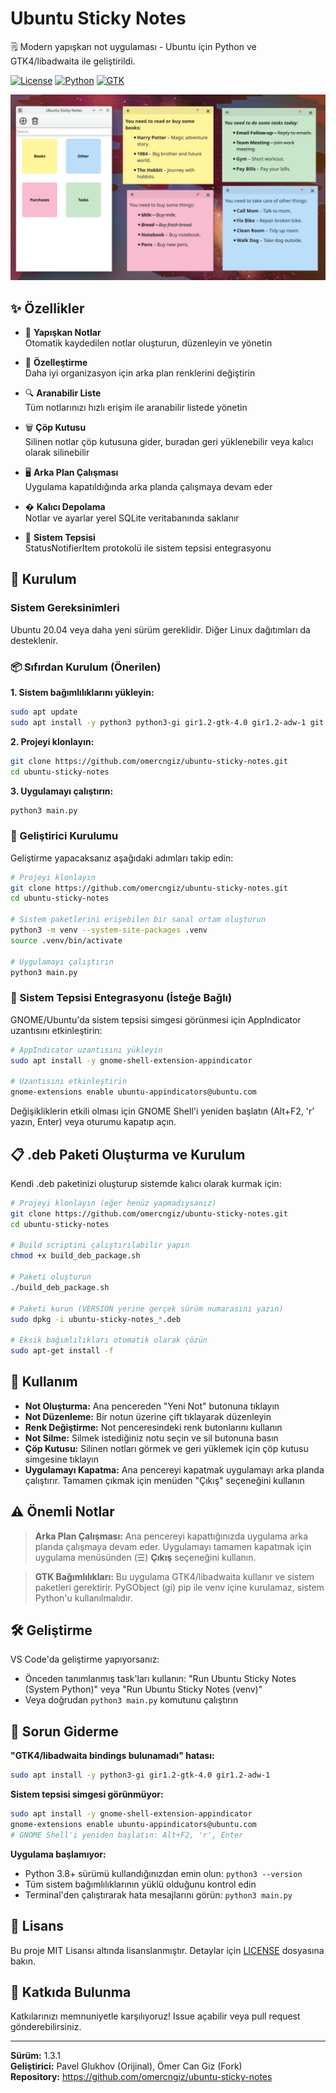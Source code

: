 # Ubuntu Sticky Notes

🗒️ Modern yapışkan not uygulaması - Ubuntu için Python ve GTK4/libadwaita ile geliştirildi.

[![License](https://img.shields.io/badge/License-MIT-blue.svg)](LICENSE)
[![Python](https://img.shields.io/badge/Python-3.8+-green.svg)](https://python.org)
[![GTK](https://img.shields.io/badge/GTK-4.0-purple.svg)](https://gtk.org)

![Uygulama Örneği](https://github.com/omercngiz/ubuntu-sticky-notes/blob/main/pic/example_1.3.0.png)

## ✨ Özellikler

- 📝 **Yapışkan Notlar**  
  Otomatik kaydedilen notlar oluşturun, düzenleyin ve yönetin

- 🎨 **Özelleştirme**  
  Daha iyi organizasyon için arka plan renklerini değiştirin

- 🔍 **Aranabilir Liste**  
  Tüm notlarınızı hızlı erişim ile aranabilir listede yönetin

- 🗑️ **Çöp Kutusu**  
  Silinen notlar çöp kutusuna gider, buradan geri yüklenebilir veya kalıcı olarak silinebilir

- 🖥️ **Arka Plan Çalışması**  
  Uygulama kapatıldığında arka planda çalışmaya devam eder

- � **Kalıcı Depolama**  
  Notlar ve ayarlar yerel SQLite veritabanında saklanır

- 🔔 **Sistem Tepsisi**  
  StatusNotifierItem protokolü ile sistem tepsisi entegrasyonu

## 🚀 Kurulum

### Sistem Gereksinimleri

Ubuntu 20.04 veya daha yeni sürüm gereklidir. Diğer Linux dağıtımları da desteklenir.

### 📦 Sıfırdan Kurulum (Önerilen)

**1. Sistem bağımlılıklarını yükleyin:**

```bash
sudo apt update
sudo apt install -y python3 python3-gi gir1.2-gtk-4.0 gir1.2-adw-1 git
```

**2. Projeyi klonlayın:**

```bash
git clone https://github.com/omercngiz/ubuntu-sticky-notes.git
cd ubuntu-sticky-notes
```

**3. Uygulamayı çalıştırın:**

```bash
python3 main.py
```

### 🔧 Geliştirici Kurulumu

Geliştirme yapacaksanız aşağıdaki adımları takip edin:

```bash
# Projeyi klonlayın
git clone https://github.com/omercngiz/ubuntu-sticky-notes.git
cd ubuntu-sticky-notes

# Sistem paketlerini erişebilen bir sanal ortam oluşturun
python3 -m venv --system-site-packages .venv
source .venv/bin/activate

# Uygulamayı çalıştırın
python3 main.py
```

### 📱 Sistem Tepsisi Entegrasyonu (İsteğe Bağlı)

GNOME/Ubuntu'da sistem tepsisi simgesi görünmesi için AppIndicator uzantısını etkinleştirin:

```bash
# AppIndicator uzantısını yükleyin
sudo apt install -y gnome-shell-extension-appindicator

# Uzantısını etkinleştirin
gnome-extensions enable ubuntu-appindicators@ubuntu.com
```

Değişikliklerin etkili olması için GNOME Shell'i yeniden başlatın (Alt+F2, 'r' yazın, Enter) veya oturumu kapatıp açın.

## 📋 .deb Paketi Oluşturma ve Kurulum

Kendi .deb paketinizi oluşturup sistemde kalıcı olarak kurmak için:

```bash
# Projeyi klonlayın (eğer henüz yapmadıysanız)
git clone https://github.com/omercngiz/ubuntu-sticky-notes.git
cd ubuntu-sticky-notes

# Build scriptini çalıştırılabilir yapın
chmod +x build_deb_package.sh

# Paketi oluşturun
./build_deb_package.sh

# Paketi kurun (VERSION yerine gerçek sürüm numarasını yazın)
sudo dpkg -i ubuntu-sticky-notes_*.deb

# Eksik bağımlılıkları otomatik olarak çözün
sudo apt-get install -f
```

## 🎯 Kullanım

- **Not Oluşturma:** Ana pencereden "Yeni Not" butonuna tıklayın
- **Not Düzenleme:** Bir notun üzerine çift tıklayarak düzenleyin
- **Renk Değiştirme:** Not penceresindeki renk butonlarını kullanın
- **Not Silme:** Silmek istediğiniz notu seçin ve sil butonuna basın
- **Çöp Kutusu:** Silinen notları görmek ve geri yüklemek için çöp kutusu simgesine tıklayın
- **Uygulamayı Kapatma:** Ana pencereyi kapatmak uygulamayı arka planda çalıştırır. Tamamen çıkmak için menüden "Çıkış" seçeneğini kullanın

## ⚠️ Önemli Notlar

> **Arka Plan Çalışması:** Ana pencereyi kapattığınızda uygulama arka planda çalışmaya devam eder. Uygulamayı tamamen kapatmak için uygulama menüsünden (☰) **Çıkış** seçeneğini kullanın.

> **GTK Bağımlılıkları:** Bu uygulama GTK4/libadwaita kullanır ve sistem paketleri gerektirir. PyGObject (gi) pip ile venv içine kurulamaz, sistem Python'u kullanılmalıdır.

## 🛠️ Geliştirme

VS Code'da geliştirme yapıyorsanız:
- Önceden tanımlanmış task'ları kullanın: "Run Ubuntu Sticky Notes (System Python)" veya "Run Ubuntu Sticky Notes (venv)"
- Veya doğrudan `python3 main.py` komutunu çalıştırın

## 🐛 Sorun Giderme

**"GTK4/libadwaita bindings bulunamadı" hatası:**
```bash
sudo apt install -y python3-gi gir1.2-gtk-4.0 gir1.2-adw-1
```

**Sistem tepsisi simgesi görünmüyor:**
```bash
sudo apt install -y gnome-shell-extension-appindicator
gnome-extensions enable ubuntu-appindicators@ubuntu.com
# GNOME Shell'i yeniden başlatın: Alt+F2, 'r', Enter
```

**Uygulama başlamıyor:**
- Python 3.8+ sürümü kullandığınızdan emin olun: `python3 --version`
- Tüm sistem bağımlılıklarının yüklü olduğunu kontrol edin
- Terminal'den çalıştırarak hata mesajlarını görün: `python3 main.py`

## 📄 Lisans

Bu proje MIT Lisansı altında lisanslanmıştır. Detaylar için [LICENSE](LICENSE) dosyasına bakın.

## 🤝 Katkıda Bulunma

Katkılarınızı memnuniyetle karşılıyoruz! Issue açabilir veya pull request gönderebilirsiniz.

---

**Sürüm:** 1.3.1  
**Geliştirici:** Pavel Glukhov (Orijinal), Ömer Can Giz (Fork)  
**Repository:** https://github.com/omercngiz/ubuntu-sticky-notes
